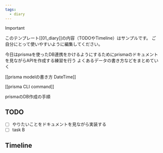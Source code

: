 ```yaml
---
tags:
  - diary
---
```

> [!IMPORTANT]
> このテンプレート[[01_diary]]の内容（TODOやTimeline）はサンプルです。
> ご自分にとって使いやすいように編集してください。

今日はprismaを使ったDB連携をかけるようにするためにprismaのドキュメントを見ながらAPIを作成する練習を行う
よくあるデータの書き方などをまとめていく

[[prisma modelの書き方 DateTime]]

[[prisma CLI command]]

prismaのDB作成の手順
## TODO
- [ ] やりたいことをドキュメントを見ながら実装する
- [ ] task B

## Timeline
